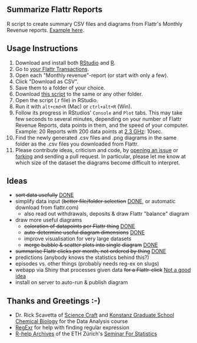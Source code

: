 Summarize Flattr Reports
---
R script to create summary CSV files and diagrams from Flattr's Monthly Revenue reports. [Example here](http://www.konscience.de/uber-uns/#flattr-auswertung).

Usage Instructions
---
1. Download and install both [RStudio](http://www.rstudio.com/products/rstudio/download/) and [R](http://cran.rstudio.com/).
1. Go to [your Flattr Transactions](https://flattr.com/dashboard/transactions).
  1. Open each "Monthly revenue"-report (or start with only a few).
  1. Click "Download as CSV".
  1. Save them to a folder of your choice.
1. Download [this script](https://github.com/KonScience/Summarize-Flattr-Reports/blob/master/summarize-flattr-reports.R) to the same or any other folder.
  1. Open the script (.r file) in RStudio.
  1. Run it with `alt+cmd+R` (Mac) or `ctrl+alt+R` (Win).
  1. Follow its progress in RStudios' `Console` and `Plot` tabs. This may take few seconds to several minutes, depending on your number of Flattr Revenue Reports, data points in them, and the speed of your computer. Example: 20 Reports with 200 data points at [2.3 GHz](http://www.everymac.com/systems/apple/macbook_pro/specs/macbook-pro-core-i5-2.3-13-early-2011-unibody-thunderbolt-specs.html): 10sec.
  1. Find the newly generated .csv files and .png diagrams in the same folder as the .csv files you downloaded from Flattr.
1. Please contribute ideas, criticism and code, by [opening an issue](https://github.com/KonScience/Summarize-Flattr-Reports/issues/new) or [forking](https://github.com/KonScience/Summarize-Flattr-Reports/fork) and sending a pull request. In particular, please let me know at which size of the dataset the diagrams become difficult to interpret.

Ideas
---
- ~~sort data usefully~~ [DONE](https://github.com/KonScience/Summarize-Flattr-Reports/pull/1)
- simplify data input (~~better file/folder selection~~ [DONE](https://github.com/KonScience/Summarize-Flattr-Reports/commit/c4b8f15d4d0bdb8001b3a7255bb71077e76b8638), or automatic download from flattr.com)
  - also read out withdrawals, deposits & draw Flattr "balance" diagram
- draw more useful diagrams
  - ~~coloration of datapoints per Flattr thing~~ [DONE](https://github.com/KonScience/Summarize-Flattr-Reports/commit/1e5ddef18fa89015688f3b9d3dc30db35c2b8652?diff=unified#diff-aecf3d2d8db8e5ca05c6f01653041e00L68)
  - ~~auto-determine useful diagram dimensions~~ [DONE](https://github.com/KonScience/Summarize-Flattr-Reports/commit/3ad233725442802cebed5d4b0d8aea757a002fed)
  - improve visualisation for very large datasets
  - ~~merge bubble & scatter plots into single diagram~~ [DONE](https://github.com/KonScience/Summarize-Flattr-Reports/commit/4f5f6011f8ace2f92d7e3bd47a65ad4922c586b0)
- ~~summarise Flattr clicks per month, not ordered by thing~~ [DONE](https://github.com/KonScience/Summarize-Flattr-Reports/commit/000f9f18bba90586aa47155dbdcea4448680fff9)
- predictions (anybody knows the statistics behind this?)
- episodes vs. other things (probably needs reg-ex on slugs)
- webapp via Shiny that processes given data ~~for a Flattr-click~~ [Not a good idea](https://stackoverflow.com/questions/8971918/using-flattr-as-paywall)
- install on server to auto-run & publish diagram 

Thanks and Greetings :-)
---
- Dr. Rick Scavetta of [Science Craft](http://www.science-craft.com/) and  [Konstanz Graduate School Chemical Biology](http://www.chembiol.uni-konstanz.de/) for the Data Analysis course
- [RegExr](http://www.regexr.com/) for help with finding regular expression
- [R-help Archives](https://stat.ethz.ch/pipermail/r-help/) of the ETH Zürich's [Seminar For Statistics](https://stat.ethz.ch/)
